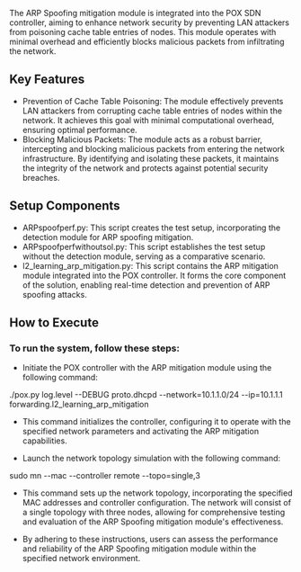 
The ARP Spoofing mitigation module is integrated into the POX SDN controller, aiming to enhance network security by preventing LAN attackers from poisoning cache table entries of nodes. This module operates with minimal overhead and efficiently blocks malicious packets from infiltrating the network.

## Key Features
* Prevention of Cache Table Poisoning: The module effectively prevents LAN attackers from corrupting cache table entries of nodes within the network. It achieves this goal with minimal computational overhead, ensuring optimal performance.
* Blocking Malicious Packets: The module acts as a robust barrier, intercepting and blocking malicious packets from entering the network infrastructure. By identifying and isolating these packets, it maintains the integrity of the network and protects against potential security breaches.

## Setup Components
* ARPspoofperf.py: This script creates the test setup, incorporating the detection module for ARP spoofing mitigation.
* ARPspoofperfwithoutsol.py: This script establishes the test setup without the detection module, serving as a comparative scenario.
* l2_learning_arp_mitigation.py: This script contains the ARP mitigation module integrated into the POX controller. It forms the core component of the solution, enabling real-time detection and prevention of ARP spoofing attacks.

## How to Execute
### To run the system, follow these steps:

* Initiate the POX controller with the ARP mitigation module using the following command:

./pox.py log.level --DEBUG proto.dhcpd --network=10.1.1.0/24 --ip=10.1.1.1 forwarding.l2_learning_arp_mitigation

* This command initializes the controller, configuring it to operate with the specified network parameters and activating the ARP mitigation capabilities.

* Launch the network topology simulation with the following command:

sudo mn --mac --controller remote --topo=single,3

* This command sets up the network topology, incorporating the specified MAC addresses and controller configuration. The network will consist of a single topology with three nodes, allowing for comprehensive testing and evaluation of the ARP Spoofing mitigation module's effectiveness.

* By adhering to these instructions, users can assess the performance and reliability of the ARP Spoofing mitigation module within the specified network environment.
